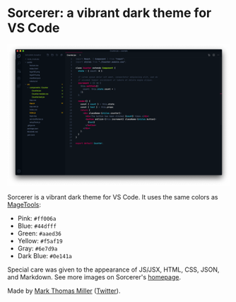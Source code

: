 # Sorcerer: a vibrant dark theme for VS Code

![Sorcerer, a VS Code theme](site/images/jsx.png)

Sorcerer is a vibrant dark theme for VS Code. It uses the same colors as [MageTools](https://mage.tools):

- Pink: `#ff006a`
- Blue: `#44dfff`
- Green: `#aaed36`
- Yellow: `#f5af19`
- Gray: `#6e7d9a`
- Dark Blue: `#0e141a`

Special care was given to the appearance of JS/JSX, HTML, CSS, JSON, and Markdown. See more images on Sorcerer's [homepage](https://sorcerer.mage.tools).

Made by [Mark Thomas Miller](https://zeph.co) ([Twitter](https://twitter.com/mayvalemark)).